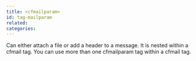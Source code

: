 ```yaml
---
title: <cfmailparam>
id: tag-mailparam
related:
categories:
---
```


Can either attach a file or add a header to a message. It is nested within a cfmail tag. You can
  use more than one cfmailparam tag within a cfmail tag.